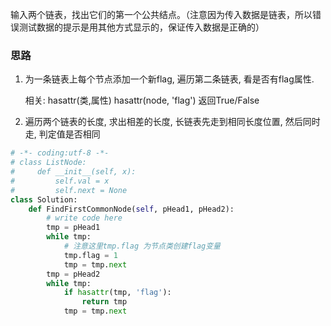 输入两个链表，找出它们的第一个公共结点。（注意因为传入数据是链表，所以错误测试数据的提示是用其他方式显示的，保证传入数据是正确的）

### 思路

1. 为一条链表上每个节点添加一个新flag, 遍历第二条链表, 看是否有flag属性.

   相关: hasattr(类,属性)   hasattr(node, 'flag') 返回True/False

2. 遍历两个链表的长度, 求出相差的长度, 长链表先走到相同长度位置, 然后同时走, 判定值是否相同

```python
# -*- coding:utf-8 -*-
# class ListNode:
#     def __init__(self, x):
#         self.val = x
#         self.next = None
class Solution:
    def FindFirstCommonNode(self, pHead1, pHead2):
        # write code here
        tmp = pHead1
        while tmp:
          	# 注意这里tmp.flag 为节点类创建flag变量
            tmp.flag = 1
            tmp = tmp.next
        tmp = pHead2
        while tmp:
            if hasattr(tmp, 'flag'):
                return tmp
            tmp = tmp.next
```



